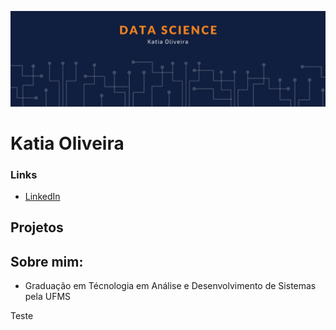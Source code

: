 ![banner](banner.png)

# Katia Oliveira

### Links

* [LinkedIn](https://www.linkedin.com/in/oliveirakatia23)


## Projetos

## Sobre mim:

* Graduação em Técnologia em Análise e Desenvolvimento de Sistemas pela UFMS



Teste 